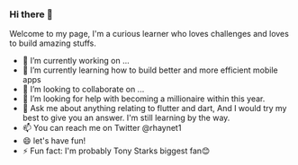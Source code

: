 ### Hi there 👋

Welcome to my page, I'm a curious learner who loves challenges and loves to build amazing stuffs.


- 🔭 I’m currently working on ...
- 🌱 I’m currently learning how to build better and more efficient mobile apps 
- 👯 I’m looking to collaborate on ...
- 🤔 I’m looking for help with becoming a millionaire within this year.
- 💬 Ask me about anything relating to flutter and dart, And I would try my best to give you an answer. I'm still learning by the way.
- 📫 You can reach me on Twitter @rhaynet1
- 😄 let's have fun!
- ⚡ Fun fact: I'm probably Tony Starks biggest fan😊

